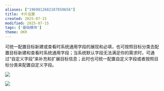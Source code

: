 ```yaml
---
aliases: ["1969812682187850656"]
title: 卡片设置
created: 2025-07-15
modified: 2025-07-15
tags: ['基础模块']
theme: OKR
---
```


可统一配置目标新建或查看时系统通用字段的展现和必填，也可按照目标分类去配置目标新建和查看时系统通用字段；当系统默认字段无法满足你的需求时，可通过“自定义字段”来补充和扩展目标信息；此时也可统一配置自定义字段或者按照目标分类来配置自定义字段。

![](https://myhelpdoc.oss-cn-heyuan.aliyuncs.com/mdimages/0914ab82d1a504fedb82dbe4cb29729b.jpg)

![](https://myhelpdoc.oss-cn-heyuan.aliyuncs.com/mdimages/0b996d36ed4d7027cdef91f146300d7a.jpg)

